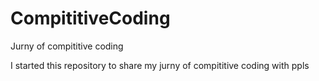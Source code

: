 # CompititiveCoding
Jurny of compititive coding

I started this repository to share my jurny of compititive coding with ppls
